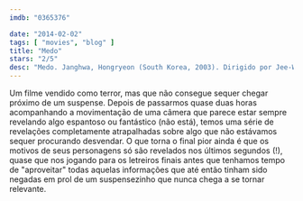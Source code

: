 ```yaml
---
imdb: "0365376"

date: "2014-02-02"
tags: [ "movies", "blog" ]
title: "Medo"
stars: "2/5"
desc: "Medo. Janghwa, Hongryeon (South Korea, 2003). Dirigido por Jee-Woon Kim. Escrito por Jee-Woon Kim. Com Kap-su Kim, Jung-ah Yum, Su-jeong Lim, Geun-young Moon, Seung-bi Lee, Park Mi-Hyun."
---
```

Um filme vendido como terror, mas que não consegue sequer chegar próximo de um suspense. Depois de passarmos quase duas horas acompanhando a movimentação de uma câmera que parece estar sempre revelando algo espantoso ou fantástico (não está), temos uma série de revelações completamente atrapalhadas sobre algo que não estávamos sequer procurando desvendar. O que torna o final pior ainda é que os motivos de seus personagens só são revelados nos últimos segundos (!), quase que nos jogando para os letreiros finais antes que tenhamos tempo de "aproveitar" todas aquelas informações que até então tinham sido negadas em prol de um suspensezinho que nunca chega a se tornar relevante.
